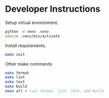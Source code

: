 # Developer Instructions

Setup virtual environment.
```bash
python -m venv .venv
source .venv/bin/activate
```

Install requirements.
```bash
make init
```

Other make commands
```bash
make format
make lint
make test
make build
make all # runs format, lint, test, and build
```